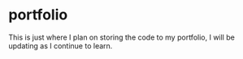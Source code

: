 # portfolio

This is just where I plan on storing the code to my portfolio, I will be updating as I continue to learn.
